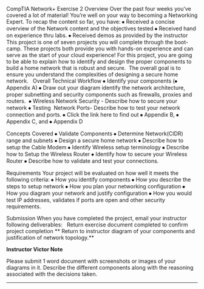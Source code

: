 CompTIA Network+ Exercise 2
Overview
Over the past four weeks you’ve covered a lot of material! You’re well on your way to becoming a Networking Expert. To recap the content so far, you have:
⦁	Received a concise overview of the Network content and the objectives tested
⦁	Received hand on experience thru labs.
⦁	Received demos as provided by the instructor
This project is one of seven projects you will complete through the boot-camp. These projects both provide you with hands-on experience and can serve as the start of your cloud experience!
For this project, you are going to be able to explain how to identify and design the proper components to build a home network that is robust and secure. 
The overall goal is to ensure you understand the complexities of designing a secure home network.
 
Overall Technical Workflow
⦁	Identify your components (⦁	Appendix A)
⦁	Draw out your diagram identify the network architecture, proper subnetting and security components such as firewalls, proxies and routers. 
⦁	Wireless Network Security - Describe how to secure your network
⦁	Testing  Network Ports- Describe how to test your network connection and ports.
⦁	Click the link here to find out ⦁	Appendix B, ⦁	Appendix C, and ⦁	Appendix D 

 
Concepts Covered
⦁	Validate Components
⦁	Determine Network(CIDR) range and subnets
⦁	Design a secure home network
⦁	Describe how to setup the Cable Modem
⦁	Identify Wireless setup terminology
⦁	Describe how to Setup the Wireless Router
⦁	Identify how to secure your Wireless Router
⦁	Describe how to validate and test your connections.

Requirements
Your project will be evaluated on how well it meets the following criteria:
⦁	How you identify components
⦁	How you describe the steps to setup network
⦁	How you plan your networking configuration
⦁	How you diagram your network and justify configuration
⦁	How you would test IP addresses, validates if ports are open and other security requirements.

Submission
When you have completed the project, email your instructor following deliverables:
 
Return exercise document completed to confirm project completion **
Return to instructor diagram of your components and justification of network topology.**

**Instructor Victor Note**

Please submit 1 word document with screenshots or images of your diagrams in it. Describe the different components along with the reasoning associated with the decisions taken. 

****
